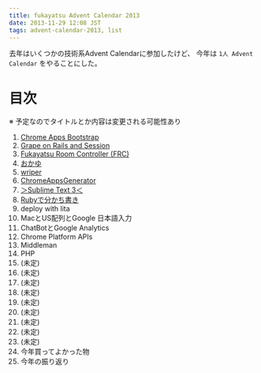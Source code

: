 ```yaml
---
title: fukayatsu Advent Calendar 2013
date: 2013-11-29 12:08 JST
tags: advent-calendar-2013, list
---
```


去年はいくつかの技術系Advent Calendarに参加したけど、
今年は `1人 Advent Calendar` をやることにした。

# 目次

※ 予定なのでタイトルとか内容は変更される可能性あり

1. [Chrome Apps Bootstrap](/2013/12/01/chrome-apps-bootstrap/)
1. [Grape on Rails and Session](/2013/12/02/grape-on-rails-and-session/)
1. [Fukayatsu Room Controller (FRC)](/2013/12/03/frc/)
1. [おかゆ](/2013/12/04/rice-gruel/)
1. [wriper](/2013/12/06/wriper)
1. [ChromeAppsGenerator](2013/12/06/chrome-apps-generator/)
1. [＞Sublime Text 3＜](/2013/12/07/sublime-sudden-death/)
1. [Rubyで分かち書き](/2013/12/08/separating-words-in-japanese-with-ruby/)
1. deploy with lita
1. MacとUS配列とGoogle 日本語入力
1. ChatBotとGoogle Analytics
1. Chrome Platform APIs
1. Middleman
1. PHP
1. (未定)
1. (未定)
1. (未定)
1. (未定)
1. (未定)
1. (未定)
1. (未定)
1. (未定)
1. (未定)
1. 今年買ってよかった物
1. 今年の振り返り
